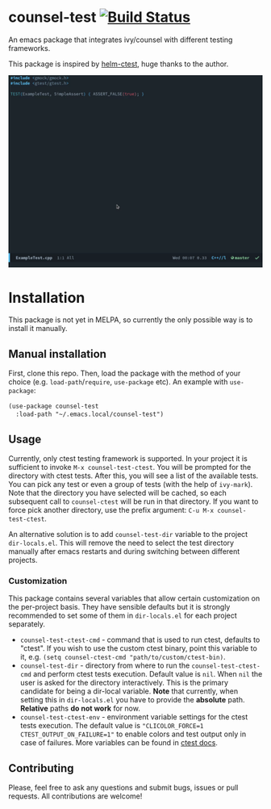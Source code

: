 # counsel-test [![Build Status](https://travis-ci.com/xmagpie/counsel-ctest.svg?branch=master)](https://travis-ci.com/xmagpie/counsel-test)
An emacs package that integrates ivy/counsel with different testing frameworks.

This package is inspired by
[helm-ctest](https://github.com/danlamanna/helm-ctest), huge thanks to the
author.

![demo](assets/demo.gif)

# Installation
This package is not yet in MELPA, so currently the only possible way is to
install it manually.

## Manual installation
First, clone this repo. Then, load the package with the method of your
choice (e.g. `load-path`/`require`, `use-package` etc). An example with
`use-package`:

``` emacs-lisp
(use-package counsel-test
  :load-path "~/.emacs.local/counsel-test")
```

## Usage
Currently, only ctest testing framework is supported. In your project it is
sufficient to invoke `M-x counsel-test-ctest`. You will be prompted for the
directory with ctest tests. After this, you will see a list of the available
tests. You can pick any test or even a group of tests (with the help of
`ivy-mark`). Note that the directory you have selected will be cached, so each
subsequent call to `counsel-ctest` will be run in that directory. If you want to
force pick another directory, use the prefix argument:
`C-u M-x counsel-test-ctest`.

An alternative solution is to add `counsel-test-dir` variable to the project
`dir-locals.el`. This will remove the need to select the test directory
manually after emacs restarts and during switching between different projects.

### Customization
This package contains several variables that allow certain customization on the
per-project basis. They have sensible defaults but it is strongly recommended to
set some of them in `dir-locals.el` for each project separately.

* `counsel-test-ctest-cmd` - command that is used to run ctest, defaults to "ctest".
  If you wish to use the custom ctest binary, point this variable to it, e.g.
  `(setq counsel-ctest-cmd "path/to/custom/ctest-bin)`.
* `counsel-test-dir` - directory from where to run the
  `counsel-test-ctest-cmd` and perform ctest tests execution. Default
  value is `nil`. When `nil` the user is asked for the directory
  interactively. This is the primary candidate for being a dir-local
  variable. **Note** that currently, when setting this in `dir-locals.el` you
  have to provide the **absolute** path. **Relative** paths **do not work** for
  now.
* `counsel-test-ctest-env` - environment variable settings for the ctest tests
  execution. The default value is `"CLICOLOR_FORCE=1 CTEST_OUTPUT_ON_FAILURE=1"`
  to enable colors and test output only in case of failures. More variables can
  be found in [ctest docs](https://cmake.org/cmake/help/latest/manual/ctest.1.html).

## Contributing
Please, feel free to ask any questions and submit bugs, issues or pull
requests. All contributions are welcome!
